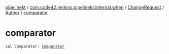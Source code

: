 [pipelinekt](../../../index.md) / [com.code42.jenkins.pipelinekt.internal.when](../../index.md) / [ChangeRequest](../index.md) / [Author](index.md) / [comparator](./comparator.md)

# comparator

`val comparator: `[`Comparator`](../../../com.code42.jenkins.pipelinekt.core/-comparator/index.md)